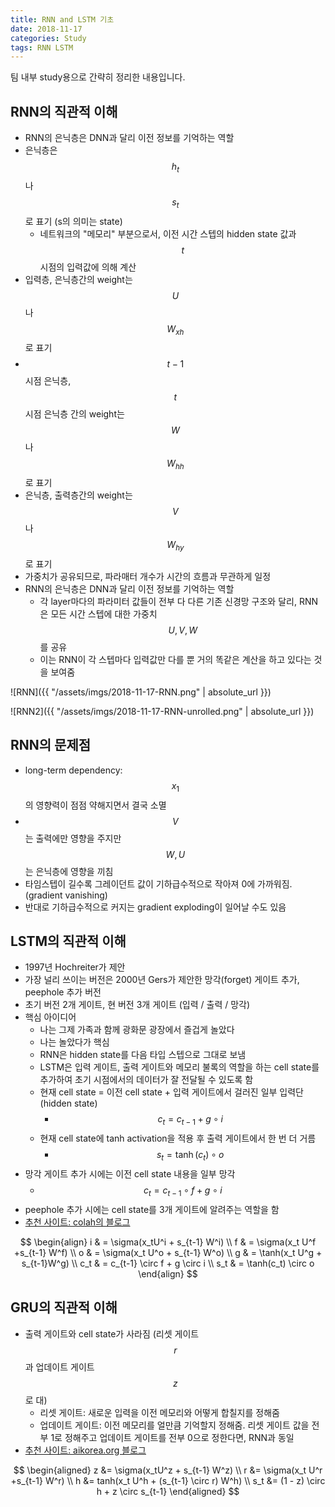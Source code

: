 ```yaml
---
title: RNN and LSTM 기초
date: 2018-11-17
categories: Study
tags: RNN LSTM
---
```

팀 내부 study용으로 간략히 정리한 내용입니다. 

## RNN의 직관적 이해

- RNN의 은닉층은 DNN과 달리 이전 정보를 기억하는 역할
- 은닉층은 $$h_t$$나 $$s_t$$로 표기 (s의 의미는 state)
  - 네트워크의 "메모리" 부분으로서, 이전 시간 스텝의 hidden state 값과 $$t$$ 시점의 입력값에 의해 계산
- 입력층, 은닉층간의 weight는 $$U$$나 $$W_{xh}$$로 표기
- $$t-1$$시점 은닉층, $$t$$시점 은닉층 간의 weight는 $$W$$나 $$W_{hh}$$로 표기
- 은닉층, 출력층간의 weight는 $$V$$나 $$W_{hy}$$로 표기
- 가중치가 공유되므로, 파라매터 개수가 시간의 흐름과 무관하게 일정
- RNN의 은닉층은 DNN과 달리 이전 정보를 기억하는 역할
  - 각 layer마다의 파라미터 값들이 전부 다 다른 기존 신경망 구조와 달리, RNN은 모든 시간 스텝에 대한 가중치 $$U, V, W$$를 공유
  - 이는 RNN이 각 스텝마다 입력값만 다를 뿐 거의 똑같은 계산을 하고 있다는 것을 보여줌



![RNN]({{ "/assets/imgs/2018-11-17-RNN.png" | absolute_url }})

![RNN2]({{ "/assets/imgs/2018-11-17-RNN-unrolled.png" | absolute_url }})

## RNN의 문제점
- long-term dependency: $$x_1$$의 영향력이 점점 약해지면서 결국 소멸
- $$V$$는 출력에만 영향을 주지만 $$W, U$$는 은닉층에 영향을 끼침
- 타임스텝이 길수록 그레이던트 값이 기하급수적으로 작아져 0에 가까워짐. (gradient vanishing)
- 반대로 기하급수적으로 커지는 gradient exploding이 일어날 수도 있음

## LSTM의 직관적 이해
- 1997년 Hochreiter가 제안
- 가장 널리 쓰이는 버전은 2000년 Gers가 제안한 망각(forget) 게이트 추가, peephole 추가 버전
- 초기 버전 2개 게이트, 현 버전 3개 게이트 (입력 / 출력 / 망각)
- 핵심 아이디어
  - 나는 그제 가족과 함께 광화문 광장에서 즐겁게 놀았다
  - 나는 놀았다가 핵심
  - RNN은 hidden state를 다음 타입 스텝으로 그대로 보냄
  - LSTM은 입력 게이트, 출력 게이트와 메모리 불록의 역할을 하는 cell state를 추가하여 초기 시점에서의 데이터가 잘 전달될 수 있도록 함
  - 현재 cell state = 이전 cell state + 입력 게이트에서 걸러진 일부 입력단(hidden state)
    - $$c_t = c_{t-1} + g \circ i $$
  - 현재 cell state에 tanh activation을 적용 후 출력 게이트에서 한 번 더 거름
    - $$s_t  = \tanh(c_t) \circ o$$
- 망각 게이트 추가 시에는 이전 cell state 내용을 일부 망각
  -  $$c_t = c_{t-1} \circ f + g \circ i $$
- peephole 추가 시에는 cell state를 3개 게이트에 알려주는 역할을 함
- [추천 사이트: colah의 블로그](http://colah.github.io/posts/2015-08-Understanding-LSTMs/)

$$
\begin{align}
i & = \sigma(x_tU^i + s_{t-1} W^i) \\
f & = \sigma(x_t U^f +s_{t-1} W^f) \\
o & = \sigma(x_t U^o + s_{t-1} W^o) \\
g & = \tanh(x_t U^g + s_{t-1}W^g) \\
c_t & = c_{t-1} \circ f + g \circ i \\
s_t & = \tanh(c_t) \circ o
\end{align}
$$

## GRU의 직관적 이해

- 출력 게이트와 cell state가 사라짐 (리셋 게이트 $$r$$과 업데이트 게이트 $$z$$로 대)
  - 리셋 게이트: 새로운 입력을 이전 메모리와 어떻게 합칠지를 정해줌
  - 업데이트 게이트: 이전 메모리를 얼만큼 기억할지 정해줌. 리셋 게이트 값을 전부 1로 정해주고 업데이트 게이트를 전부 0으로 정한다면, RNN과 동일
- [추천 사이트: aikorea.org 블로그](https://aikorea.org/blog/rnn-tutorial-4/)

$$
\begin{aligned}
z &= \sigma(x_tU^z + s_{t-1} W^z) \\
r &= \sigma(x_t U^r +s_{t-1} W^r) \\
h &= tanh(x_t U^h + (s_{t-1} \circ r) W^h) \\
s_t &= (1 - z) \circ h + z \circ s_{t-1}
\end{aligned}
$$
